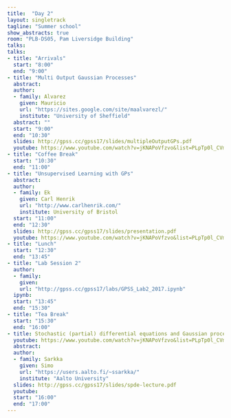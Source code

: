 ```yaml
---
title:  "Day 2"
layout: singletrack
tagline: "Summer school"
show_abstracts: true
room: "PLB-DS05, Pam Liversidge Building"
talks:
talks:
- title: "Arrivals"
  start: "8:00"
  end: "9:00"
- title: "Multi Output Gaussian Processes"
  abstract:
  author:
  - family: Alvarez
    given: Mauricio
    url: "https://sites.google.com/site/maalvarezl/"
    institute: "University of Sheffield"
  abstract: ""
  start: "9:00"
  end: "10:30"
  slides: http://gpss.cc/gpss17/slides/multipleOutputGPs.pdf
  youtube: https://www.youtube.com/watch?v=jKNAPoVfzvo&list=PLpTp0l_CVmgwyAthrUmmdIFiunV1VvicM&index=3
- title: "Coffee Break"
  start: "10:30"
  end: "11:00"
- title: "Unsupervised Learning with GPs"
  abstract:
  author:
  - family: Ek
    given: Carl Henrik
    url: "http://www.carlhenrik.com/"
    institute: University of Bristol
  start: "11:00"
  end: "12:30"
  slides: http://gpss.cc/gpss17/slides/presentation.pdf
  youtube: https://www.youtube.com/watch?v=jKNAPoVfzvo&list=PLpTp0l_CVmgwyAthrUmmdIFiunV1VvicM&index=4
- title: "Lunch"
  start: "12:30"
  end: "13:45"
- title: "Lab Session 2"
  author:
  - family:
    given:
    url: "http://gpss.cc/gpss17/labs/GPSS_Lab2_2017.ipynb"
  ipynb:
  start: "13:45"
  end: "15:30"
- title: "Tea Break"
  start: "15:30"
  end: "16:00"
- title: Stochastic (partial) differential equations and Gaussian processes
  youtube: https://www.youtube.com/watch?v=jKNAPoVfzvo&list=PLpTp0l_CVmgwyAthrUmmdIFiunV1VvicM&index=5
  abstract:
  author:
  - family: Sarkka
    given: Simo
    url: "https://users.aalto.fi/~ssarkka/"
    institute: "Aalto University"
  slides: http://gpss.cc/gpss17/slides/spde-lecture.pdf
  youtube: 
  start: "16:00"
  end: "17:00"
---
```

